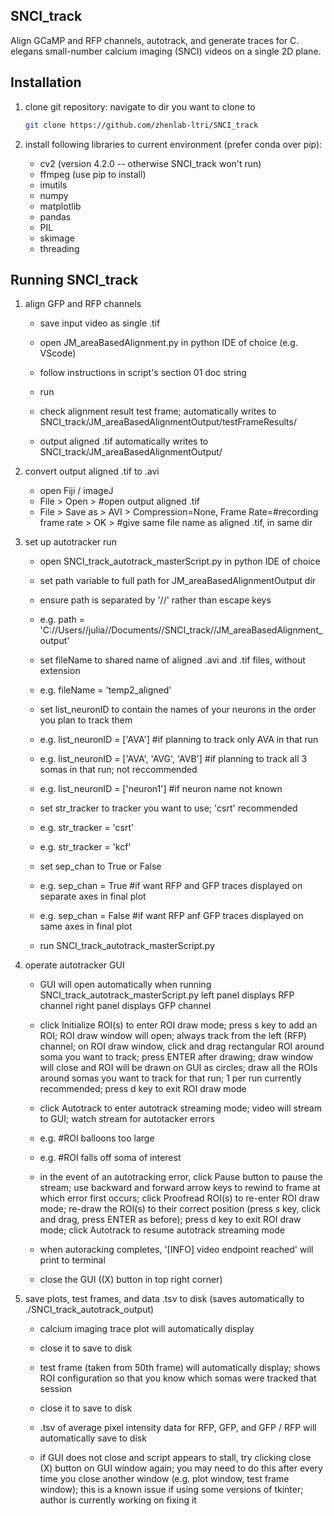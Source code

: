 ## SNCI_track
Align GCaMP and RFP channels, autotrack, and generate traces for C. elegans small-number calcium imaging (SNCI) videos on a single 2D plane.



## Installation

1. clone git repository:
    navigate to dir you want to clone to

    ```bash
    git clone https://github.com/zhenlab-ltri/SNCI_track
    ```


2. install following libraries to current environment (prefer conda over pip):
    - cv2 (version 4.2.0 -- otherwise SNCI_track won't run)
    - ffmpeg (use pip to install)
    - imutils
    - numpy
    - matplotlib
    - pandas
    - PIL
    - skimage
    - threading
    


## Running SNCI_track

1. align GFP and RFP channels
    - save input video as single .tif
    - open JM_areaBasedAlignment.py in python IDE of choice (e.g. VScode)
    - follow instructions in script's section 01 doc string
    - run

    - check alignment result test frame; automatically writes to SNCI_track/JM_areaBasedAlignmentOutput/testFrameResults/
    - output aligned .tif automatically writes to SNCI_track/JM_areaBasedAlignmentOutput/


2. convert output aligned .tif to .avi
    - open Fiji / imageJ
    - File > Open > #open output aligned .tif
    - File > Save as > AVI > Compression=None, Frame Rate=#recording frame rate > OK > #give same file name as aligned .tif, in same dir


3. set up autotracker run
    - open SNCI_track_autotrack_masterScript.py in python IDE of choice

    - set path variable to full path for JM_areaBasedAlignmentOutput dir
    - ensure path is separated by '//' rather than escape keys
    - e.g. path = 'C://Users//julia//Documents//SNCI_track//JM_areaBasedAlignment_output'
    
    - set fileName to shared name of aligned .avi and .tif files, without extension
    - e.g. fileName = 'temp2_aligned'

    - set list_neuronID to contain the names of your neurons in the order you plan to track them
    - e.g. list_neuronID = ['AVA']                #if planning to track only AVA in that run
    - e.g. list_neuronID = ['AVA', 'AVG', 'AVB']  #if planning to track all 3 somas in that run; not reccommended
    - e.g. list_neuronID = ['neuron1']            #if neuron name not known

    - set str_tracker to tracker you want to use; 'csrt' recommended
    - e.g. str_tracker = 'csrt'
    - e.g. str_tracker = 'kcf'
    
    - set sep_chan to True or False
    - e.g. sep_chan = True                        #if want RFP and GFP traces displayed on separate axes in final plot
    - e.g. sep_chan = False                       #if want RFP anf GFP traces displayed on same axes in final plot

    - run SNCI_track_autotrack_masterScript.py

    
4. operate autotracker GUI
    - GUI will open automatically when running SNCI_track_autotrack_masterScript.py
        left panel displays RFP channel
        right panel displays GFP channel
    
    - click Initialize ROI(s) to enter ROI draw mode; press s key to add an ROI; ROI draw window will open; always track from the left (RFP) channel; on ROI draw window, click and drag rectangular ROI around soma you want to track; press ENTER after drawing; draw window will close and ROI will be drawn on GUI as circles; draw all the ROIs around somas you want to track for that run; 1 per run currently recommended; press d key to exit ROI draw mode
    
    - click Autotrack to enter autotrack streaming mode; video will stream to GUI; watch stream for autotacker errors
    - e.g. #ROI balloons too large
    - e.g. #ROI falls off soma of interest
    
    - in the event of an autotracking error, click Pause button to pause the stream; use backward and forward arrow keys to rewind to frame at which error first occurs; click Proofread ROI(s) to re-enter ROI draw mode; re-draw the ROI(s) to their correct position (press s key, click and drag, press ENTER as before); press d key to exit ROI draw mode; click Autotrack to resume autotrack streaming mode

    - when autoracking completes, '[INFO] video endpoint reached' will print to terminal
    
    - close the GUI ((X) button in top right corner)



5. save plots, test frames, and data .tsv to disk (saves automatically to ./SNCI_track_autotrack_output)

    - calcium imaging trace plot will automatically display
    
    - close it to save to disk
    
    - test frame (taken from 50th frame) will automatically display; shows ROI configuration so that you know which somas were tracked that session
    
    - close it to save to disk
    
    - .tsv of average pixel intensity data for RFP, GFP, and GFP / RFP will automatically save to disk

    - if GUI does not close and script appears to stall, try clicking close (X) button on GUI window again; you may need to do this after every time you close another window (e.g. plot window, test frame window); this is a known issue if using some versions of tkinter; author is currently working on fixing it